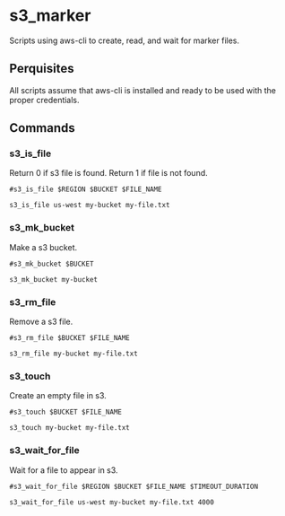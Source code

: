 # s3_marker

Scripts using aws-cli to create, read, and wait for marker files.

## Perquisites 
All scripts assume that aws-cli is installed and ready to be used with the proper credentials.


## Commands

### s3\_is\_file
Return 0 if s3 file is found. Return 1 if file is not found.

	#s3_is_file $REGION $BUCKET $FILE_NAME

	s3_is_file us-west my-bucket my-file.txt
	
### s3\_mk\_bucket
Make a s3 bucket.
	
	#s3_mk_bucket $BUCKET
	
	s3_mk_bucket my-bucket
	
### s3\_rm\_file
Remove a s3 file.

	#s3_rm_file $BUCKET $FILE_NAME
	
	s3_rm_file my-bucket my-file.txt
	
### s3\_touch
Create an empty file in s3.
	
	#s3_touch $BUCKET $FILE_NAME
	
	s3_touch my-bucket my-file.txt
	
### s3\_wait\_for\_file
Wait for a file to appear in s3.
	
	#s3_wait_for_file $REGION $BUCKET $FILE_NAME $TIMEOUT_DURATION
	
	s3_wait_for_file us-west my-bucket my-file.txt 4000